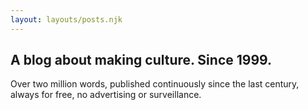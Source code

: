 ```yaml
---
layout: layouts/posts.njk
---
```


##  A blog about making culture. Since 1999.

Over two million words, published continuously since the last century, always for free, no advertising or surveillance.
